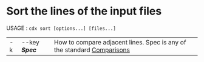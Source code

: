 # Sort the lines of the input files

USAGE : `cdx sort [options...] [files...]`

||||
|---|---|---|
| -k | --key **_Spec_** | How to compare adjacent lines. Spec is any of the standard [Comparisons](Comparisons.md) |


